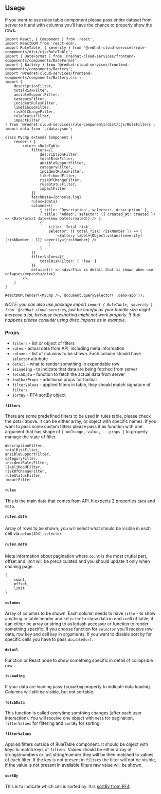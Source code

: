 ## Usage

If you want to use rules table component please pass entire dataset from server to it and with columns you'll have the chance to properly show the rows.

```JSX
import React, { Component } from 'react';
import ReactDOM from 'react-dom';
import RuleTable, { severity } from '@redhat-cloud-services/rule-components/dist/cjs/RuleTable';
import { DateFormat } from '@redhat-cloud-services/frontend-components/components/DateFormat';
import { Battery } from '@redhat-cloud-services/frontend-components/components/Battery';
import '@redhat-cloud-services/frontend-components/components/Battery.css';
import {
    descriptionFilter,
    totalRiskFilter,
    ansibleSupportFilter,
    categoryFilter,
    incidentRulesFilter,
    likelihoodFilter,
    riskOfChangeFilter,
    ruleStatusFilter,
    impactFilter
} from '@redhat-cloud-services/rule-components/dist/cjs/RuleFilters';
import data from './data.json';

class MyCmp extends Component {
    render() {
        return <RuleTable
            filters={{
                descriptionFilter,
                totalRiskFilter,
                ansibleSupportFilter,
                categoryFilter,
                incidentRulesFilter,
                likelihoodFilter,
                riskOfChangeFilter,
                ruleStatusFilter,
                impactFilter
            }}
            fetchData={console.log}
            rules={data}
            columns={[
                { title: 'Description', selector: 'description' },
                { title: 'Added', selector: ({ created_at: created }) => <DateFormat date={new Date(created)} /> },
                {
                    title: 'Total risk',
                    selector: ({ total_risk: riskNumber }) => (
                        <Battery label={Object.values(severity)[riskNumber - 1]} severity={riskNumber} />
                    )
                }
            ]}
            filterValues={{
                totalRiskFilter: [ 'low' ]
            }}
            detail={() => <div>This is detail that is shown when user colapses/expands</div>}
        />;
    }
}

ReactDOM.render(<MyCmp />, document.querySelector('.demo-app'));
```

*NOTE: you can also use package import `import { RuleTable, severity } from '@redhat-cloud-services`, just be careful as your bundle size might increase a lot, because treeshaking might not work properly. If that happens please consider using direc imports as in example.*

### Props

* `filters` - list or object of filters
* `rules` - actual data from API, including meta information
* `columns` - list of columns to be shown. Each column should have `selector` attribute
* `detail` - what to render something in expendable row
* `isLoading` - to indicate that data are being fetched from server
* `fetchData` - function to fetch the actual data from server
* `toolbarProps` - additional props for toolbar
* `filterValues` - applied filters in table, they should match signature of `filters`
* `sortBy` - PF4 sortBy object

#### `filters`

There are some predefined filters to be used in rules table, please check the detail above. It can be either array, or object with specific names. If you want to pass some custom filters please pass it as function with one argument that has shape of `{ onChange, value, ...props }` to properly manage the state of filter.

```
descriptionFilter,
totalRiskFilter,
ansibleSupportFilter,
categoryFilter,
incidentRulesFilter,
likelihoodFilter,
riskOfChangeFilter,
ruleStatusFilter,
impactFilter
```

#### `rules`

This is the main data that comes from API. It expects 2 properties `data` and `meta`.

##### `rules.data`

Array of rows to be shown, you will select what should be visible in each cell via `colum[IDX].selector`

##### `rules.meta`

Meta information about pagination where `count` is the most crutial part, offset and limit will be precalculated and you should update it only when chaning page.

```
{
    count,
    offset,
    limit
}
```

#### `columns`

Array of columns to be shown. Each column needs to have `title` - to show anything in table header and `selector` to show data in each cell of table, it can either be array or string to as lodash accessor or function to render something specific. If you choose function for `selector` you'll receive row data, row key and cell key in arguments. If you want to disable sort by for specific cells you have to pass `disableSort`.

#### `detail`

Function or React node to show something specific in detail of collapsible row.

#### `isLoading`

If your data are loading pass `isLoading` property to indicate data loading. Columns will still be visible, but not sortable.

#### `fetchData`

This function is called everytime somthing changes (after each user interaction). You will receive one object with `meta` for pagination, `filterValues` for filtering and `sortBy` for sorting.

#### `filterValues`

Applied filters outside of RuleTable component. It should be object with keys to match keys of `filters`. Values should be either array of strings/numbers or just string/number they will be then matched to values of each filter. If the key is not present in `filters` the filter will not be visible, if the value is not present in available filters raw value will be shown.

#### `sortBy`

This is to indicate which cell is sorted by. It is [sortBy from PF4](https://patternfly-react.surge.sh/documentation/react/components/table#props).
